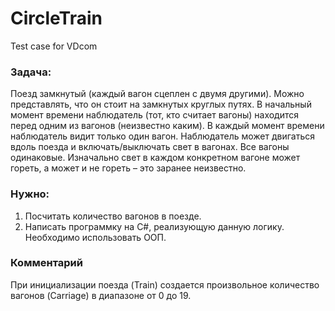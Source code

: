 # CircleTrain
Test case for VDcom  

### Задача:
Поезд замкнутый (каждый вагон сцеплен с двумя другими). Можно представлять, что он стоит на 
замкнутых круглых путях. В начальный момент времени наблюдатель (тот, кто считает вагоны) 
находится перед одним из вагонов (неизвестно каким). В каждый момент времени наблюдатель видит 
только один вагон. Наблюдатель может двигаться вдоль поезда и включать/выключать свет в вагонах. 
Все вагоны одинаковые. Изначально свет в каждом конкретном вагоне может гореть, а может и не 
гореть – это заранее неизвестно.

### Нужно: 
1.	Посчитать количество вагонов в поезде.
2.	Написать программку на C#, реализующую данную логику. Необходимо использовать ООП.

### Комментарий
При инициализации поезда (Train) создается произвольное количество вагонов (Carriage) в диапазоне от 0 до 19.
